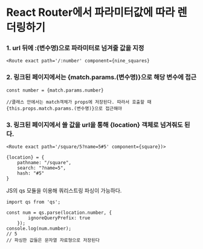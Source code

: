 # React Router에서 파라미터값에 따라 렌더링하기

### 1. url 뒤에 :(변수명)으로 파라미터로 넘겨줄 값을 지정

```:name
<Route exact path='/:number' component={nine_squares}
```

### 2. 링크된 페이지에서는 {match.params.(변수명)}으로 해당 변수에 접근

```{match.params.number}
const number = {match.params.number}
```

```class
//클래스 안에서는 match객체가 props에 저장된다. 따라서 호출할 때 {this.props.match.params.(변수명)}으로 접근해야
```



### 3. 링크된 페이지에서 쓸 값을 url을 통해 {location} 객체로 넘겨줘도 된다.

```use props
<Route exact path='/square/5?name=5#5' component={square})>
```

```square
{location} = {
	pathname: "/square",
	search: "?name=5",
	hash: "#5"
}
```

JS의 qs 모듈을 이용해 쿼리스트링 파싱이 가능하다.

```qs 모듈
import qs from 'qs';

const num = qs.parse(location.number, {
		ignoreQueryPrefix: true
	});
console.log(num.number);
// 5
// 파싱한 값들은 문자열 자료형으로 저장된다
```

